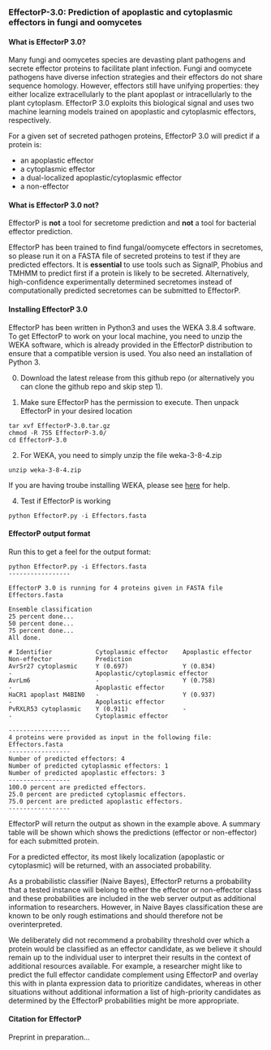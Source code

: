 ### EffectorP-3.0: Prediction of apoplastic and cytoplasmic effectors in fungi and oomycetes

#### What is EffectorP 3.0?

Many fungi and oomycetes species are devasting plant pathogens and secrete effector proteins to facilitate plant infection. Fungi and oomycete pathogens have diverse infection strategies and their effectors do not share sequence homology. However, effectors still have unifying properties: they either localize extracellularly to the plant apoplast or intracellularly to the plant cytoplasm. EffectorP 3.0 exploits this biological signal and uses two machine learning models trained on apoplastic and cytoplasmic effectors, respectively.

For a given set of secreted pathogen proteins, EffectorP 3.0 will predict if a protein is:
* an apoplastic effector
* a cytoplasmic effector
* a dual-localized apoplastic/cytoplasmic effector
* a non-effector

#### What is EffectorP 3.0 not?

EffectorP is **not** a tool for secretome prediction and **not** a tool for bacterial effector prediction. 

EffectorP has been trained to find fungal/oomycete effectors in secretomes, so please run it on a FASTA file of secreted proteins 
to test if they are predicted effectors. It is **essential** 
to use tools such as SignalP, Phobius and TMHMM	to predict first if a protein is likely to be secreted.
Alternatively, high-confidence experimentally determined secretomes instead of computationally predicted secretomes can be submitted to EffectorP. 

#### Installing EffectorP 3.0

EffectorP has been written in Python3 and uses the WEKA 3.8.4 software. To get EffectorP to work on your local machine, you need to unzip the WEKA software, which is already provided in the EffectorP distribution to ensure that a compatible version is used. You also need an installation of Python 3.

0. Download the latest release from this github repo (or alternatively you can clone the github repo and skip step 1).

1. Make sure EffectorP has the permission to execute. Then unpack EffectorP in your desired location
```
tar xvf EffectorP-3.0.tar.gz
chmod -R 755 EffectorP-3.0/
cd EffectorP-3.0
```

2. For WEKA, you need to simply unzip the file weka-3-8-4.zip
```
unzip weka-3-8-4.zip
```
If you are having troube installing WEKA, please see [here](https://www.cs.waikato.ac.nz/~ml/weka/index.html) for help. 

4. Test if EffectorP is working
```
python EffectorP.py -i Effectors.fasta
```

#### EffectorP output format
Run this to get a feel for the output format:
```
python EffectorP.py -i Effectors.fasta
-----------------

EffectorP 3.0 is running for 4 proteins given in FASTA file Effectors.fasta

Ensemble classification
25 percent done...
50 percent done...
75 percent done...
All done.

# Identifier            Cytoplasmic effector    Apoplastic effector     Non-effector            Prediction
AvrSr27 cytoplasmic     Y (0.697)               Y (0.834)               -                       Apoplastic/cytoplasmic effector
AvrLm6                  -                       Y (0.758)               -                       Apoplastic effector
HaCR1 apoplast M4BIN0   -                       Y (0.937)               -                       Apoplastic effector
PvRXLR53 cytoplasmic    Y (0.911)               -                       -                       Cytoplasmic effector

-----------------
4 proteins were provided as input in the following file: Effectors.fasta
-----------------
Number of predicted effectors: 4
Number of predicted cytoplasmic effectors: 1
Number of predicted apoplastic effectors: 3
-----------------
100.0 percent are predicted effectors.
25.0 percent are predicted cytoplasmic effectors.
75.0 percent are predicted apoplastic effectors.
-----------------

```

EffectorP will return the output as shown in the example above. A summary table will be shown which shows the predictions (effector or non-effector) for each submitted protein.

For a predicted effector, its most likely localization (apoplastic or cytoplasmic) will be returned, with an associated probability.

As a probabilistic classifier (Naive Bayes), EffectorP returns a probability that a tested instance will belong to either the effector or non-effector class and these probabilities are included in the web server output as additional information to researchers. However, in Naive Bayes classification these are known to be only rough estimations and should therefore not be overinterpreted.

We deliberately did not recommend a probability threshold over which a protein would be classified as an effector candidate, as we believe it should remain up to the individual user to interpret their results in the context of additional resources available. For example, a researcher might like to predict the full effector candidate complement using EffectorP and overlay this with in planta expression data to prioritize candidates, whereas in other situations without additional information a list of high-priority candidates as determined by the EffectorP probabilities might be more appropriate. 

#### Citation for EffectorP 

Preprint in preparation...
